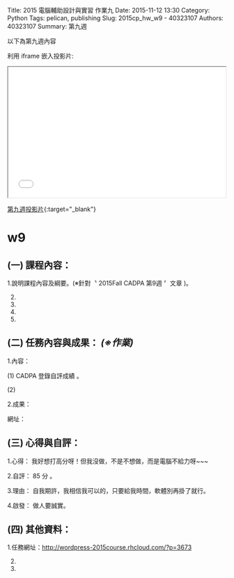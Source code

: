 Title: 2015 電腦輔助設計與實習 作業九
Date: 2015-11-12 13:30
Category: Python
Tags: pelican, publishing
Slug: 2015cp_hw_w9 -  40323107
Authors: 40323107
Summary: 第九週

以下為第九週內容

利用 iframe 嵌入投影片:

<iframe src="simplest9.html" width="500" height="300"></iframe>

[第九週投影片](simplest9.html){:target="_blank"}

w9
============

(一) 課程內容：
-------------------------

1.說明課程內容及綱要。(※針對〝 2015Fall CADPA 第9週 〞文章 )。

2.

3.

4.

5.

(二) 任務內容與成果： *(※作業)*
--------------------------------------------------

1.內容：

(1) CADPA 登錄自評成績 。

(2)

2.成果：

網址：

(三) 心得與自評：
---------------------------

1.心得：   我好想打高分呀！但我沒做，不是不想做，而是電腦不給力呀~~~ 

2.自評： 85 分 。

3.理由： 自我期許，我相信我可以的，只要給我時間，軟體別再掛了就行。

4.啟發： 做人要誠實。

(四) 其他資料：
-------------------------

1.任務網址：http://wordpress-2015course.rhcloud.com/?p=3673

2.

3.